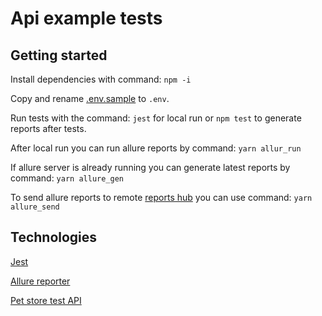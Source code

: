 # Api example tests

## Getting started

Install dependencies with command: `npm -i`

Copy and rename [.env.sample](.env.sample) to `.env`.

Run tests with the command: `jest` for local run or `npm test` to generate reports after tests.

After local run you can run allure reports by command: `yarn allur_run`

If allure server is already running you can generate latest reports by command: `yarn allure_gen`

To send allure reports to remote [reports hub](http://45.9.188.130:5005/en) you can use command: `yarn allure_send`

## Technologies

[Jest](https://jestjs.io/)

[Allure reporter](https://webdriver.io/docs/allure-reporter/)

[Pet store test API](https://petstore.swagger.io/)
